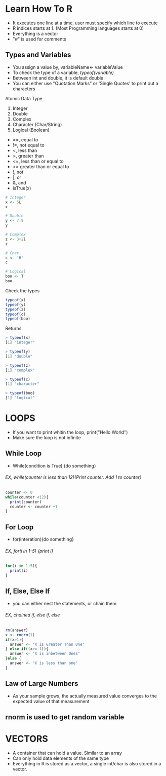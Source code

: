 # Learn How To R
* It executes one line at a time, user must specify which line to execute
* R indices starts at 1. (Most Programming languages starts at 0)
* Everything is a vector
* "*#*" is used for comments

## Types and Variables
* You assign a value by, variableName<- variableValue
* To check the type of a variable, *typeof(variable)* 
* Between int and double, it is default double
* You can either use "Quotation Marks" or 'Single Quotes' to print out a characters

Atomic Data Type
1. Integer 
2. Double
3. Complex
4. Character (Char/String)
5. Logical (Boolean)
  * ==, equal to
  * !=, not equal to
  * <, less than
  * \>, greater than
  * <=, less than or equal to
  * \>= greater than or equal to
  * !, not
  * |, or
  * &, and
  * isTrue(x)

```R
# Integer
x <- 5L
x

# Double
y <- 7.9
y

# Complex
z <- 3+2i
z

# Char
c <- 'H'
c

# Logical
boo <- T
boo
```
Check the types
```R
typeof(x)
typeof(y)
typeof(z)
typeof(c)
typeof(boo)
```
Returns
```R
> typeof(x)
[1] "integer"

> typeof(y)
[1] "double"

> typeof(z)
[1] "complex"

> typeof(c)
[1] "character"

> typeof(boo)
[1] "logical"
```
# LOOPS
* If you want to print whitin the loop, print("Hello World")
* Make sure the loop is not infinite

## While Loop
* While(condition is True) {do something}

###### EX, while(counter is less than 12){Print counter. Add 1 to counter}
```R
counter <- 0
while(counter <12){
  print(counter)
  counter <- counter +1
}
```

## For Loop
* for(interation){do something}

###### EX, for(i in 1-5) {print i}
```R
for(i in 1:5){
  print(i)
}
```
## If, Else, Else If
* you can either nest the statements, or chain them
###### EX, chained if, else if, else
```R
rm(answer)
x <- rnorm(1)
if(x>1){
  answer <- "X is Greater Than One"
} else if((x>=-1)){
  answer <- "X is inbetween Ones"
}else {
  answer <- "X is less than one"
}


```
## Law of Large Numbers
* As your sample grows, the actually measured value converges to the expected value of that measurement
## rnorm is used to get random variable

# VECTORS
* A container that can hold a value. Similar to an array
* Can only hold data elements of the same type
* Everything in R is stored as a vector, a single int/char is also stored in a vector.



